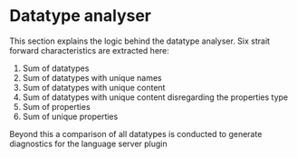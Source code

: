 # Datatype analyser

This section explains the logic behind the datatype analyser.
Six strait forward characteristics are extracted here:

1. Sum of datatypes
2. Sum of datatypes with unique names
3. Sum of datatypes with unique content
4. Sum of datatypes with unique content disregarding the properties type
5. Sum of properties
6. Sum of unique properties

Beyond this a comparison of all datatypes is conducted to generate diagnostics for the language server plugin